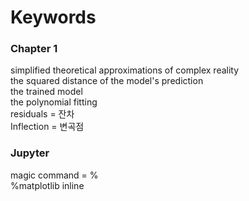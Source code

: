 # Keywords

### **Chapter 1**
simplified theoretical approximations of complex reality<br/>
the squared distance of the model's prediction<br/>
the trained model<br/>
the polynomial fitting<br/>
residuals = 잔차<br/>
Inflection = 변곡점<br/>

### Jupyter
magic command = %<br/>
%matplotlib inline<br/>
